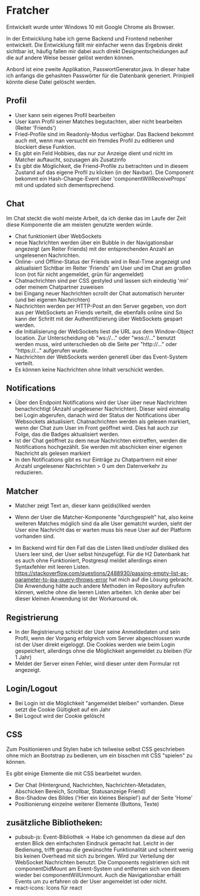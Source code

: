 # Fratcher
Entwickelt wurde unter Windows 10 mit Google Chrome als Browser.

In der Entwicklung habe ich gerne Backend und Frontend nebenher entwickelt. Die Entwicklung fällt mir einfacher wenn das Ergebnis direkt sichtbar ist, häufig fallen mir dabei auch direkt Designentscheidungen auf die auf andere Weise besser gelöst werden können.

Anbord ist eine zweite Applikation, PasswortGenerator.java. In dieser habe ich anfangs die gehashten Passwörter für die Datenbank generiert.
Prinipiell könnte diese Datei gelöscht werden.

## Profil
- User kann sein eigenes Profil bearbeiten
- User kann Profil seiner Matches begutachten, aber nicht bearbeiten (Reiter 'Friends')
- Fried-Profile sind im Readonly-Modus verfügbar. Das Backend bekommt auch mit, wenn man versucht ein fremdes Profil zu editieren und blockiert diese Funktion.
- Es gibt ein Feld Hobbies, das nur zur Anzeige dient und nicht im Matcher auftaucht, sozusagen als Zusatzinfo  
- Es gibt die Möglichkeit, die Friend-Profile zu betrachten und in diesem Zustand auf das eigene Profil zu klicken (in der Navbar).
	Die Component bekommt ein Hash-Change-Event über 'componentWillReceiveProps' mit und updated sich dementsprechend.

## Chat
Im Chat steckt die wohl meiste Arbeit, da ich denke das im Laufe der Zeit diese Komponente die am meisten genutzte werden würde.
- Chat funktioniert über WebSockets
- neue Nachrichten werden über ein Bubble in der Navigationsbar angezeigt (am Reiter Friends) mit der entsprechenden Anzahl an ungelesenen 	Nachrichten.
- Online- und Offline-Status der Friends wird in Real-Time angezeigt und aktualisiert
	Sichtbar im Reiter 'Friends' am User und im Chat am großen Icon (rot für nicht angemeldet, grün für angemeldet)
- Chatnachrichten sind per CSS gestyled und lassen sich eindeutig 'mir' oder meinem Chatpartner zuweisen
- bei Eingang neuer Nachrichten scrollt der Chat automatisch herunter (und bei eigenen Nachrichten)
- Nachrichten werden per HTTP-Post an den Server gegeben, von dort aus per WebSockets an Friends verteilt, die ebenfalls online sind
	So kann der Schritt mit der Authentifizierung über WebSockets gespart werden.
- die Initialisierung der WebSockets liest die URL aus dem Window-Object location. Zur Unterscheidung ob "ws://..." oder "wss://..." benutzt werden muss, wird unterschieden ob die Seite per "http://..." oder "https://..." aufgerufen wurde.  
- Nachrichten der WebSockets werden generell über das Event-System verteilt.
- Es können keine Nachrichten ohne Inhalt verschickt werden.

## Notifications
- Über den Endpoint Notifications wird der User über neue Nachrichten benachrichtigt (Anzahl ungelesener Nachrichten).
	Dieser wird einmalig bei Login abgerufen, danach wird der Status der Notifications über Websockets aktualisiert.
	Chatnachrichten werden als gelesen markiert, wenn der Chat zum User im Front geöffnet wird.
	Dies hat auch zur Folge, das die Badges aktualisiert werden.
- Ist der Chat geöffnet zu dem neue Nachrichten eintreffen, werden die Notifications hochgezählt. Sie werden mit abschicken einer eigenen Nachricht als gelesen markiert
- In den Notifications gibt es nur Einträge zu Chatpartnern mit einer Anzahl ungelesener Nachrichten > 0 um den Datenverkehr zu reduzieren.
	
## Matcher
- Matcher zeigt Text an, dieser kann ge(dis)liked werden
- Wenn der User die Matcher-Komponente "durchgespielt" hat, also keine weiteren Matches möglich sind da alle User gematcht wurden, sieht der User eine Nachricht das er warten muss bis neue User auf der Platform vorhanden sind.
 
- Im Backend wird für den Fall das die Listen liked und/oder disliked des Users leer sind, der User selbst hinzugefügt. Für die H2 Datenbank hat es auch ohne Funktioniert, Postgresql meldet allerdings einen Syntaxfehler mit leeren Listen. 
https://stackoverflow.com/questions/2488930/passing-empty-list-as-parameter-to-jpa-query-throws-error hat mich auf die Lösung gebracht.
Die Anwendung hätte auch andere Methoden im Repository aufrufen können, welche ohne die leeren Listen arbeiten. Ich denke aber bei dieser kleinen Anwendung ist der Workaround ok.

## Registrierung
- In der Registrierung schickt der User seine Anmeldedaten und sein Profil, wenn der Vorgang erfolgreich vom Server abgeschlossen wurde ist der User direkt eigeloggt. Die Cookies werden wie beim Login gespeichert, allerdings ohne die Möglichkeit angemeldet zu bleiben (für 1 Jahr)
- Meldet der Server einen Fehler, wird dieser unter dem Formular rot angezeigt.

## Login/Logout
- Bei Login ist die Möglichkeit "angemeldet bleiben" vorhanden. Diese setzt die Cookie Gültigkeit auf ein Jahr
- Bei Logout wird der Cookie gelöscht

## CSS
Zum Positionieren und Stylen habe ich teilweise selbst CSS geschrieben ohne mich an Bootstrap zu bedienen,
um ein bisschen mit CSS "spielen" zu können.

Es gibt einige Elemente die mit CSS bearbeitet wurden. 
- Der Chat (Hintergrund, Nachrichten, Nachrichten-Metadaten, Abschicken Bereich, Scrollbar, Statusanzeige Friend)
- Box-Shadow des Bildes ('Hier ein kleines Beispiel') auf der Seite 'Home'
- Positionierung einzelne weiterer Elemente (Buttons, Texte)

## zusätzliche Bibliotheken:
- pubsub-js: Event-Bibliothek -> Habe ich genommen da diese auf den ersten Blick den einfachsten Eindruck gemacht hat.
	Leicht in der Bedienung, trifft genau die gewünschte Funktionalität und scheint wenig bis keinen Overhead mit sich zu bringen. 
	Wird zur Verteilung der WebSocket Nachrichten benutzt. Die Components registrieren sich mit componentDidMount am Event-System und 
	entfernen sich von diesem wieder bei componentWillUnmount.
	Auch die Navigationsbar erhält Events um zu erfahren ob der User angemeldet ist oder nicht.
- react-icons: Icons für react